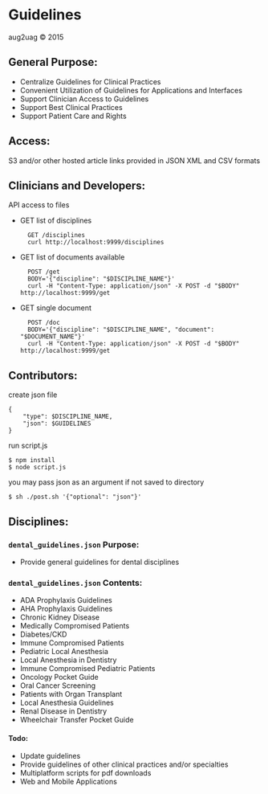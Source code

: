 # Guidelines
aug2uag © 2015

## General Purpose:
* Centralize Guidelines for Clinical Practices
* Convenient Utilization of Guidelines for Applications and Interfaces
* Support Clinician Access to Guidelines
* Support Best Clinical Practices
* Support Patient Care and Rights

## Access:
S3 and/or other hosted article links provided in JSON XML and CSV formats

## Clinicians and Developers:
API access to files
* GET list of disciplines

		GET /disciplines
		curl http://localhost:9999/disciplines

* GET list of documents available

		POST /get
		BODY='{"discipline": "$DISCIPLINE_NAME"}'
		curl -H "Content-Type: application/json" -X POST -d "$BODY" http://localhost:9999/get

* GET single document
	
		POST /doc
		BODY='{"discipline": "$DISCIPLINE_NAME", "document": "$DOCUMENT_NAME"}'
		curl -H "Content-Type: application/json" -X POST -d "$BODY" http://localhost:9999/get

## Contributors:
create json file

	{
		"type": $DISCIPLINE_NAME,
		"json": $GUIDELINES
	}

run script.js

	$ npm install
	$ node script.js

you may pass json as an argument if not saved to directory

	$ sh ./post.sh '{"optional": "json"}'

## Disciplines:
### `dental_guidelines.json` Purpose:
* Provide general guidelines for dental disciplines

### `dental_guidelines.json` Contents:
* ADA Prophylaxis Guidelines
* AHA Prophylaxis Guidelines
* Chronic Kidney Disease
* Medically Compromised Patients
* Diabetes/CKD
* Immune Compromised Patients
* Pediatric Local Anesthesia
* Local Anesthesia in Dentistry
* Immune Compromised Pediatric Patients
* Oncology Pocket Guide
* Oral Cancer Screening
* Patients with Organ Transplant
* Local Anesthesia Guidelines
* Renal Disease in Dentistry
* Wheelchair Transfer Pocket Guide

#### Todo:
* Update guidelines
* Provide guidelines of other clinical practices and/or specialties
* Multiplatform scripts for pdf downloads
* Web and Mobile Applications